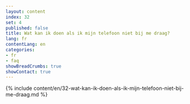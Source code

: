 ```yaml
---
layout: content
index: 32
set: 4
published: false
title: Wat kan ik doen als ik mijn telefoon niet bij me draag?
lang: fr
contentLang: en
categories:
- fr
- faq
showBreadCrumbs: true
showContact: true
---
```

{% include content/en/32-wat-kan-ik-doen-als-ik-mijn-telefoon-niet-bij-me-draag.md %}
